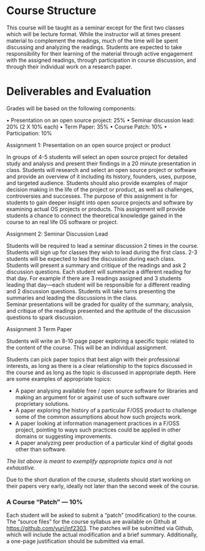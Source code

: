 # Course Structure

This course will be taught as a seminar except for the first two classes which will be lecture format.
While the instructor will at times present material to complement the
  readings, much of the time will be spent discussing and analyzing
  the readings.
Students are expected to take responsibility for their learning of the
  material through active engagement with the assigned readings,
  through participation in course discussion, and through their
  individual work on a research paper.

# Deliverables and Evaluation

Grades will be based on the following components:

•	Presentation on an open source project: 25%
•	Seminar discussion lead: 20% (2 X 10% each)
•	Term Paper: 35%
•	Course Patch: 10%
•	Participation: 10%

Assignment 1: Presentation on an open source project or product

In groups of 4-5 students will select an open source project for detailed study and analysis and present their findings in a 20 minute presentation in class.
Students will research and select an open source project or software and provide an overview of it including its history, founders, uses, purpose, and targeted audience. Students should also provide examples of major decision making in the life of the project or product, as well as challenges, controversies and successes. 
The purpose of this assignment is for students to gain deeper insight into open source projects and software by examining actual OS projects or products. This assignment will provide students a chance to connect the theoretical knowledge gained in the course to an real life OS software or project. 

Assignment 2: Seminar Discussion Lead

Students will be required to lead a seminar discussion 2 times in the course. Students will sign up for classes they wish to lead during the first class. 
2-3 students will be expected to lead the discussion during each class. Students will present a summary and critique of the readings and ask 2 discussion questions. Each student will summarize a different reading for that day. For example if there are 3 readings assigned and 3 students leading that day—each student will be responsible for a different reading and 2 discussion questions. Students will take turns presenting the summaries and leading the discussions in the class.  
Seminar presentations will be graded for quality of the summary, analysis, and critique of the readings presented and the aptitude of the discussion questions to spark discussion. 

Assignment 3 Term Paper

Students will write an 8-10 page paper exploring a specific topic related to the content of the course.
This will be an individual assignment. 

Students can pick paper topics that best align with their professional
  interests, as long as there is a clear relationship to the topics
  discussed in the course and as long as the topic is discussed in
  appropriate depth.
Here are some examples of appropriate topics:

* A paper analysing available free / open source software for
  libraries and making an argument for or against use of such software
  over proprietary solutions.
* A paper exploring the history of a particular F/OSS product to
  challenge some of the common assumptions about how such projects
  work.
* A paper looking at information management practices in a F/OSS
  project, pointing to ways such practices could be applied in other
  domains or suggesting improvements.
* A paper analyzing peer production of a particular kind of digital
  goods other than software.

<i>The list above is meant to exemplify appropriate topics and is not
  exhaustive.</i>

Due to the short duration of the course, students should start working
  on their papers <span class="important">very early</span>, ideally
  not later than the second week of the course.


### A Course “Patch” — 10%

Each student will be asked to submit a “patch” (modification) to the
  course.
The “source files” for the course syllabus are available on Github at
  <https://github.com/yuri/inf2303>.
The patches will be submitted via Github, which will include the
  actual modification and a brief summary.
Additionally, a one-page justification should be submitted via email.




